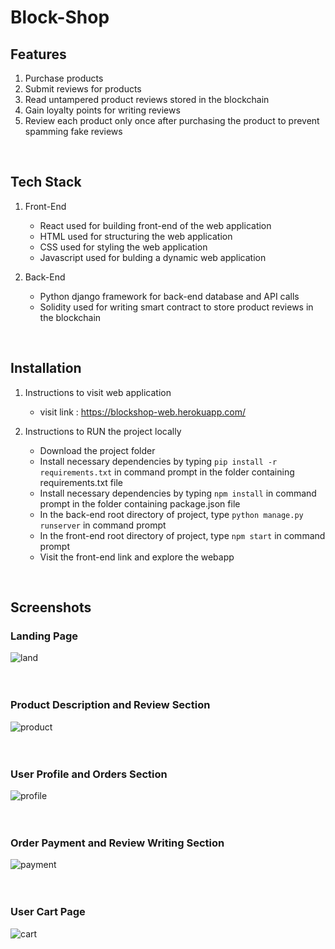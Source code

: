 # Block-Shop
## Features
1. Purchase products
2. Submit reviews for products
3. Read untampered product reviews stored in the blockchain
4. Gain loyalty points for writing reviews 
6. Review each product only once after purchasing the product to prevent spamming fake reviews
<br>

## Tech Stack
1. Front-End 
    * React used for building front-end of the web application
    * HTML used for structuring the web application
    * CSS used for styling the web application
    * Javascript used for bulding a dynamic web application
    
2. Back-End
    * Python django framework for back-end database and API calls
    * Solidity used for writing smart contract to store product reviews in the blockchain
<br>

## Installation
1. Instructions to visit web application
   * visit link : https://blockshop-web.herokuapp.com/

2. Instructions to RUN the project locally
   * Download the project folder
   * Install necessary dependencies by typing `pip install -r requirements.txt` in command prompt in the folder containing requirements.txt file
   * Install necessary dependencies by typing `npm install` in command prompt in the folder containing package.json file
   * In the back-end root directory of project, type `python manage.py runserver` in command prompt
   * In the front-end root directory of project, type `npm start` in command prompt
   * Visit the front-end link and explore the webapp
<br>

## Screenshots

### Landing Page
![land](https://user-images.githubusercontent.com/73059947/148222358-15ef78df-14b1-4287-82cf-47dbaa887d0f.png)
<br>
<br>
<br>


### Product Description and Review Section 
![product](https://user-images.githubusercontent.com/73059947/148222405-7ca1180d-bd89-4b9e-9d97-8056840dc47c.png)
<br>
<br>
<br>


### User Profile and Orders Section
![profile](https://user-images.githubusercontent.com/73059947/148222479-25b0d1e7-c860-4bdc-a073-03ef06f436c2.png)
<br>
<br>
<br>


### Order Payment and Review Writing Section
![payment](https://user-images.githubusercontent.com/73059947/148222560-4fa69fcd-7135-4276-b2a0-6927953d9074.png)
<br>
<br>
<br>


### User Cart Page
![cart](https://user-images.githubusercontent.com/73059947/148222829-004ada5f-12d6-40e4-9dc8-bd6a39b6369f.png)
